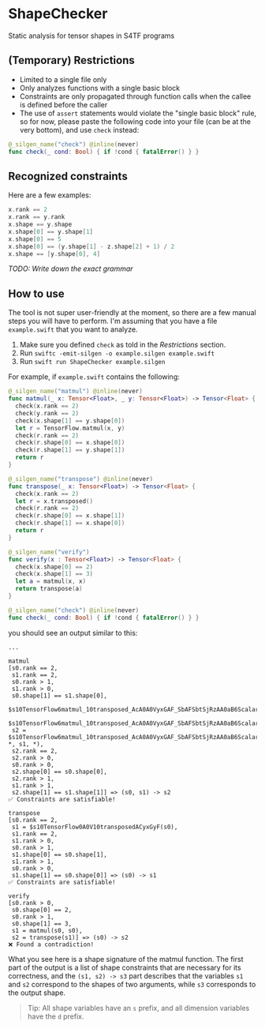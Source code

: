 # ShapeChecker

Static analysis for tensor shapes in S4TF programs

## (Temporary) Restrictions

- Limited to a single file only
- Only analyzes functions with a single basic block
- Constraints are only propagated through function calls when the callee is defined before the caller
- The use of `assert` statements would violate the "single basic block" rule, so for now, please paste the following code into your file (can be at the very bottom), and use `check` instead:

```swift
@_silgen_name("check") @inline(never)
func check(_ cond: Bool) { if !cond { fatalError() } }
```

## Recognized constraints

Here are a few examples:
```swift
x.rank == 2
x.rank == y.rank
x.shape == y.shape
x.shape[0] == y.shape[1]
x.shape[0] == 5
x.shape[0] == (y.shape[1] - z.shape[2] + 1) / 2
x.shape == [y.shape[0], 4]
```

_TODO: Write down the exact grammar_

## How to use

The tool is not super user-friendly at the moment, so there are a few manual steps you will have to perform.
I'm assuming that you have a file `example.swift` that you want to analyze.

1. Make sure you defined `check` as told in the _Restrictions_ section.
2. Run `swiftc -emit-silgen -o example.silgen example.swift`
3. Run `swift run ShapeChecker example.silgen`

For example, if `example.swift` contains the following:
```swift
@_silgen_name("matmul") @inline(never)
func matmul(_ x: Tensor<Float>, _ y: Tensor<Float>) -> Tensor<Float> {
  check(x.rank == 2)
  check(y.rank == 2)
  check(x.shape[1] == y.shape[0])
  let r = TensorFlow.matmul(x, y)
  check(r.rank == 2)
  check(r.shape[0] == x.shape[0])
  check(r.shape[1] == y.shape[1])
  return r
}

@_silgen_name("transpose") @inline(never)
func transpose(_ x: Tensor<Float>) -> Tensor<Float> {
  check(x.rank == 2)
  let r = x.transposed()
  check(r.rank == 2)
  check(r.shape[0] == x.shape[1])
  check(r.shape[1] == x.shape[0])
  return r
}

@_silgen_name("verify")
func verify(x : Tensor<Float>) -> Tensor<Float> {
  check(x.shape[0] == 2)
  check(x.shape[1] == 3)
  let a = matmul(x, x)
  return transpose(a)
}

@_silgen_name("check") @inline(never)
func check(_ cond: Bool) { if !cond { fatalError() } }
```

you should see an output similar to this:
```
...

matmul
[s0.rank == 2,
 s1.rank == 2,
 s0.rank > 1,
 s1.rank > 0,
 s0.shape[1] == s1.shape[0],
 $s10TensorFlow6matmul_10transposed_AcA0A0VyxGAF_SbAFSbtSjRzAA0aB6ScalarRzlFfA0_(),
 $s10TensorFlow6matmul_10transposed_AcA0A0VyxGAF_SbAFSbtSjRzAA0aB6ScalarRzlFfA2_(),
 s2 = $s10TensorFlow6matmul_10transposed_AcA0A0VyxGAF_SbAFSbtSjRzAA0aB6ScalarRzlF(s0, *, s1, *),
 s2.rank == 2,
 s2.rank > 0,
 s0.rank > 0,
 s2.shape[0] == s0.shape[0],
 s2.rank > 1,
 s1.rank > 1,
 s2.shape[1] == s1.shape[1]] => (s0, s1) -> s2
✅ Constraints are satisfiable!

transpose
[s0.rank == 2,
 s1 = $s10TensorFlow0A0V10transposedACyxGyF(s0),
 s1.rank == 2,
 s1.rank > 0,
 s0.rank > 1,
 s1.shape[0] == s0.shape[1],
 s1.rank > 1,
 s0.rank > 0,
 s1.shape[1] == s0.shape[0]] => (s0) -> s1
✅ Constraints are satisfiable!

verify
[s0.rank > 0,
 s0.shape[0] == 2,
 s0.rank > 1,
 s0.shape[1] == 3,
 s1 = matmul(s0, s0),
 s2 = transpose(s1)] => (s0) -> s2
❌ Found a contradiction!
```

What you see here is a shape signature of the matmul function.
The first part of the output is a list of shape constraints that are necessary for its correctness, and the `(s1, s2) -> s3` part describes that the variables `s1` and `s2` correspond to the shapes of two arguments, while `s3` corresponds to the output shape.

> Tip: All shape variables have an `s` prefix, and all dimension variables have the `d` prefix.
